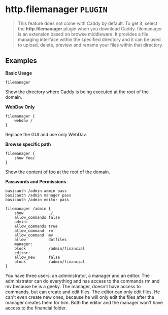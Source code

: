 # http.filemanager  `PLUGIN`
> This feature does not come with Caddy by default. To get it, select the **http.filemanager** plugin when you download Caddy.
filemanager is an extension based on browse middleware. It provides a file managing interface within the specified directory and it can be used to upload, delete, preview and rename your files within that directory.

## Examples
**Basic Usage**
```
filemanager
```
Show the directory where Caddy is being executed at the root of the domain.

**WebDav Only**
```
filemanager {
    webdav /
}
```
Replace the GUI and use only WebDav.

**Browse specific path**
```
filemanager {
    show foo/
}
```
Show the content of foo at the root of the domain.

**Passwords and Permissions**
```
basicauth /admin admin pass
basicauth /admin manager pass
basicauth /admin editor pass

filemanager /admin {
    show           ./
    allow_commands false
    admin:
    allow_commands true
    allow_command  rm
    allow_command  mv
    allow          dotfiles
    manager:
    block          /admin/financial
    editor:
    allow_new      false
    block          /admin/financial
}
```
You have three users: an administrator, a manager and an editor. The administrator can do everything and has access to the commands rm and mv because he is a geeky. The manager, doesn't have access to commands, but can create and edit files. The editor can only edit files. He can't even create new ones, because he will only edit the files after the manager creates them for him. Both the editor and the manager won't have access to the financial folder.

